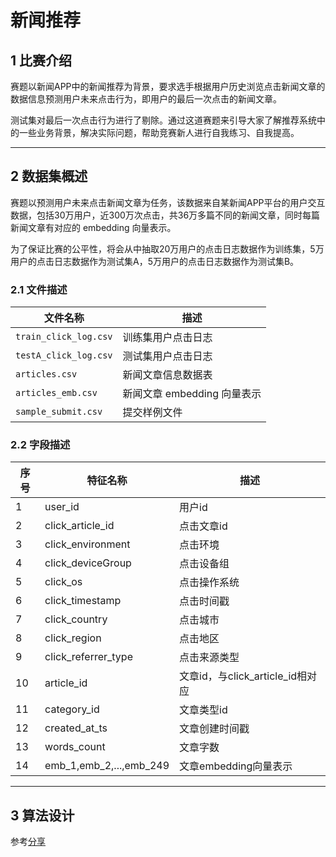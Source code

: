 # 新闻推荐

## 1 比赛介绍

赛题以新闻APP中的新闻推荐为背景，要求选手根据用户历史浏览点击新闻文章的数据信息预测用户未来点击行为，即用户的最后一次点击的新闻文章。

测试集对最后一次点击行为进行了剔除。通过这道赛题来引导大家了解推荐系统中的一些业务背景，解决实际问题，帮助竞赛新人进行自我练习、自我提高。

---

## 2 数据集概述

赛题以预测用户未来点击新闻文章为任务，该数据来自某新闻APP平台的用户交互数据，包括30万用户，近300万次点击，共36万多篇不同的新闻文章，同时每篇新闻文章有对应的 embedding 向量表示。

为了保证比赛的公平性，将会从中抽取20万用户的点击日志数据作为训练集，5万用户的点击日志数据作为测试集A，5万用户的点击日志数据作为测试集B。

### 2.1 文件描述

| 文件名称                  | 描述                  |
|-----------------------|---------------------|
| `train_click_log.csv` | 训练集用户点击日志           |
| `testA_click_log.csv` | 测试集用户点击日志           |
| `articles.csv`        | 新闻文章信息数据表           |
| `articles_emb.csv`    | 新闻文章 embedding 向量表示 |
| `sample_submit.csv`   | 提交样例文件              |

### 2.2 字段描述

| 序号 | 特征名称                    | 描述                        |
|----|-------------------------|---------------------------|
| 1  | user_id                 | 用户id                      |
| 2  | click_article_id        | 点击文章id                    |
| 3  | click_environment       | 点击环境                      |
| 4  | click_deviceGroup       | 点击设备组                     |
| 5  | click_os                | 点击操作系统                    |
| 6  | click_timestamp         | 点击时间戳                     |
| 7  | click_country           | 点击城市                      |
| 8  | click_region            | 点击地区                      |
| 9  | click_referrer_type     | 点击来源类型                    |
| 10 | article_id              | 文章id，与click_article_id相对应 |
| 11 | category_id             | 文章类型id                    |
| 12 | created_at_ts           | 文章创建时间戳                   |
| 13 | words_count             | 文章字数                      |
| 14 | emb_1,emb_2,...,emb_249 | 文章embedding向量表示           |

---

## 3 算法设计

参考[分享](https://tianchi.aliyun.com/forum/post/170754)